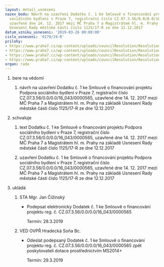 ```yaml
---
layout: detail_usneseni
nazev_bodu: Návrh na uzavření Dodatku č. 1 ke Smlouvě o financování projektu Podpora
  sociálního bydlení v Praze 7, registrační číslo CZ.07.3.56/0.0/0.0/16_043/0000565,
  uzavřené dne 14. 12. 2017 mezi MČ Praha 7 a Magistrátem hl. m. Prahy na základě
  Usnesení Rady městské části číslo 1125/17-R ze dne 12.12.2017
datum_vzniku_usneseni: '2019-03-26 00:00:00'
cislo_usneseni: '0179/19-R'
prilohy:
- https://www.praha7.cz/wp-content/uploads/councilResolution/Resolutions/30720/export/Duvodovazprava_565~440192.pdf
- https://www.praha7.cz/wp-content/uploads/councilResolution/Resolutions/30720/export/Dodatek10000565~440191.pdf
- https://www.praha7.cz/wp-content/uploads/councilResolution/Resolutions/30720/export/smlouvaofinancovaniprojektu_565~440190.pdf
- https://www.praha7.cz/wp-content/uploads/councilResolution/Resolutions/30720/export/export~440873.pdf
organ: rada
---
```

<ol class="urzList_view" id="urzList">
<li id="" class="urzClass1"><span name="1">bere na vědomí</span> 
<ol class="urzOlClass decimal ">
<li id="" class="urzClass2" style="TEXT-ALIGN: left"><span><p>návrh na uzavření Dodatku č. 1 ke Smlouvě o financování projektu Podpora sociálního bydlení v Praze 7, registrační číslo CZ.07.3.56/0.0/0.0/16_043/0000565, uzavřené dne 14. 12. 2017 mezi MČ Praha 7 a Magistrátem hl. m. Prahy na základě Usnesení Rady městské části číslo 1125/17-R ze dne 12.12.2017</p></span></li></ol></li>
<li id="" class="urzClass1"><span name="24">schvaluje</span> 
<ol class="urzOlClass decimal " id="">
<li id="" class="urzClass2" style="TEXT-ALIGN: left"><span><p>text Dodatku č. 1 ke Smlouvě o financování projektu Podpora sociálního bydlení v Praze 7, registrační číslo CZ.07.3.56/0.0/0.0/16_043/0000565, uzavřené dne 14. 12. 2017 mezi MČ Praha 7 a Magistrátem hl. m. Prahy na základě Usnesení Rady městské části číslo 1125/17-R ze dne 12.12.2017</p></span></li>
<li id="" class="urzClass2" style="TEXT-ALIGN: left"><span><p>uzavření Dodatku č. 1 ke Smlouvě o financování projektu Podpora sociálního bydlení v Praze 7, registrační číslo CZ.07.3.56/0.0/0.0/16_043/0000565, uzavřené dne 14. 12. 2017 mezi MČ Praha 7 a Magistrátem hl. m. Prahy na základě Usnesení Rady městské části číslo 1125/17-R ze dne 12.12.2017</p></span></li>
</ol></li><li class="urzClass1" id="urzUkoly"><span name="1">ukládá</span><ol class="urzOlClass"><li class="urzClass2"><span><p>STA Mgr. Jan Čižinský</p></span><ul class="urzUlClass"><li class="urzClass3"><span><p>Podepsat elektronicky Dodatek č. 1 ke Smlouvě o financování projektu reg. č. CZ.07.3.56/0.0/0.0/16_043/0000565</p></span><span class="urzUkolTermin">  Termín:&nbsp;28.3.2019</span></li></ul></li><li class="urzClass2"><span><p>VED OVPŘ Hradecká Soňa Bc.</p></span><ul class="urzUlClass"><li class="urzClass3"><span><p>Odeslat podepsaný Dodatek č. 1 ke Smlouvě o financování projektu reg. č. CZ.07.3.56/0.0/0.0/16_043/0000565 zpět poskytovateli dotace prostřednictvím MS2014+</p></span><span class="urzUkolTermin">  Termín:&nbsp;29.3.2019</span></li></ul></li></ol></li>

</ol>